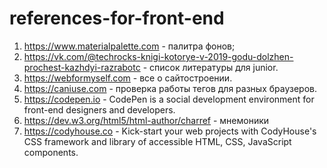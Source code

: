 # references-for-front-end
1. https://www.materialpalette.com - палитра фонов;
2. https://vk.com/@techrocks-knigi-kotorye-v-2019-godu-dolzhen-prochest-kazhdyi-razrabotc - список литературы
для junior. 
3. https://webformyself.com - все о сайтостроении. 
4. https://caniuse.com - проверка работы тегов для разных браузеров. 
5. https://codepen.io - CodePen is a social development environment for front-end designers and developers.
6. https://dev.w3.org/html5/html-author/charref - мнемоники
7. https://codyhouse.co - Kick-start your web projects with CodyHouse's CSS framework and library of accessible HTML, CSS, JavaScript components.